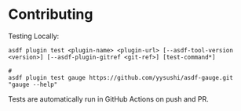 # Contributing

Testing Locally:

```shell
asdf plugin test <plugin-name> <plugin-url> [--asdf-tool-version <version>] [--asdf-plugin-gitref <git-ref>] [test-command*]

#
asdf plugin test gauge https://github.com/yysushi/asdf-gauge.git "gauge --help"
```

Tests are automatically run in GitHub Actions on push and PR.

